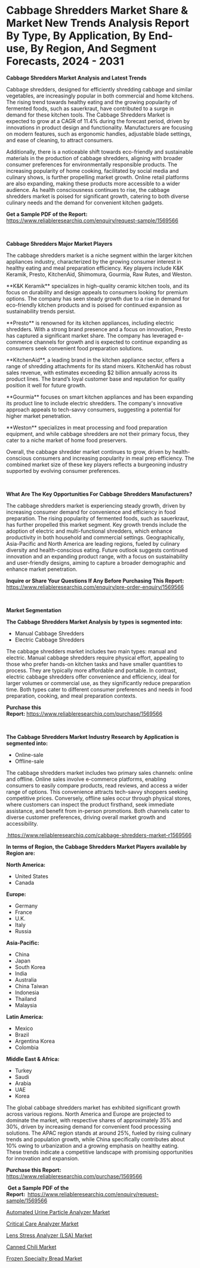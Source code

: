 <p><h1>Cabbage Shredders Market Share & Market New Trends Analysis Report By Type, By Application, By End-use, By Region, And Segment Forecasts, 2024 - 2031</h1></p><p><strong>Cabbage Shredders Market Analysis and Latest Trends</strong></p>
<p><p>Cabbage shredders, designed for efficiently shredding cabbage and similar vegetables, are increasingly popular in both commercial and home kitchens. The rising trend towards healthy eating and the growing popularity of fermented foods, such as sauerkraut, have contributed to a surge in demand for these kitchen tools. The Cabbage Shredders Market is expected to grow at a CAGR of 11.4% during the forecast period, driven by innovations in product design and functionality. Manufacturers are focusing on modern features, such as ergonomic handles, adjustable blade settings, and ease of cleaning, to attract consumers.</p><p>Additionally, there is a noticeable shift towards eco-friendly and sustainable materials in the production of cabbage shredders, aligning with broader consumer preferences for environmentally responsible products. The increasing popularity of home cooking, facilitated by social media and culinary shows, is further propelling market growth. Online retail platforms are also expanding, making these products more accessible to a wider audience. As health consciousness continues to rise, the cabbage shredders market is poised for significant growth, catering to both diverse culinary needs and the demand for convenient kitchen gadgets.</p></p>
<p><strong>Get a Sample PDF of the Report:&nbsp;</strong> <a href="https://www.reliableresearchiq.com/enquiry/request-sample/1569566?utm_campaign=114&utm_medium=2&utm_source=Github&utm_content=ia&utm_term=14102024&utm_id=cabbage-shredders">https://www.reliableresearchiq.com/enquiry/request-sample/1569566</a></p>
<p>&nbsp;</p>
<p><strong>Cabbage Shredders Major Market Players</strong></p>
<p><p>The cabbage shredders market is a niche segment within the larger kitchen appliances industry, characterized by the growing consumer interest in healthy eating and meal preparation efficiency. Key players include K&K Keramik, Presto, KitchenAid, Shimomura, Gourmia, Raw Rutes, and Weston. </p><p>**K&K Keramik** specializes in high-quality ceramic kitchen tools, and its focus on durability and design appeals to consumers looking for premium options. The company has seen steady growth due to a rise in demand for eco-friendly kitchen products and is poised for continued expansion as sustainability trends persist.</p><p>**Presto** is renowned for its kitchen appliances, including electric shredders. With a strong brand presence and a focus on innovation, Presto has captured a significant market share. The company has leveraged e-commerce channels for growth and is expected to continue expanding as consumers seek convenient food preparation solutions.</p><p>**KitchenAid**, a leading brand in the kitchen appliance sector, offers a range of shredding attachments for its stand mixers. KitchenAid has robust sales revenue, with estimates exceeding $2 billion annually across its product lines. The brand’s loyal customer base and reputation for quality position it well for future growth.</p><p>**Gourmia** focuses on smart kitchen appliances and has been expanding its product line to include electric shredders. The company's innovative approach appeals to tech-savvy consumers, suggesting a potential for higher market penetration.</p><p>**Weston** specializes in meat processing and food preparation equipment, and while cabbage shredders are not their primary focus, they cater to a niche market of home food preservers. </p><p>Overall, the cabbage shredder market continues to grow, driven by health-conscious consumers and increasing popularity in meal prep efficiency. The combined market size of these key players reflects a burgeoning industry supported by evolving consumer preferences.</p></p>
<p>&nbsp;</p>
<p><strong>What Are The Key Opportunities For Cabbage Shredders Manufacturers?</strong></p>
<p><p>The cabbage shredders market is experiencing steady growth, driven by increasing consumer demand for convenience and efficiency in food preparation. The rising popularity of fermented foods, such as sauerkraut, has further propelled this market segment. Key growth trends include the adoption of electric and multi-functional shredders, which enhance productivity in both household and commercial settings. Geographically, Asia-Pacific and North America are leading regions, fueled by culinary diversity and health-conscious eating. Future outlook suggests continued innovation and an expanding product range, with a focus on sustainability and user-friendly designs, aiming to capture a broader demographic and enhance market penetration.</p></p>
<p><strong>Inquire or Share Your Questions If Any Before Purchasing This Report:</strong> <a href="https://www.reliableresearchiq.com/enquiry/pre-order-enquiry/1569566?utm_campaign=114&utm_medium=2&utm_source=Github&utm_content=ia&utm_term=14102024&utm_id=cabbage-shredders">https://www.reliableresearchiq.com/enquiry/pre-order-enquiry/1569566</a></p>
<p>&nbsp;</p>
<p><strong>Market Segmentation</strong></p>
<p><strong>The Cabbage Shredders Market Analysis by types is segmented into:</strong></p>
<p><ul><li>Manual Cabbage Shredders</li><li>Electric Cabbage Shredders</li></ul></p>
<p><p>The cabbage shredders market includes two main types: manual and electric. Manual cabbage shredders require physical effort, appealing to those who prefer hands-on kitchen tasks and have smaller quantities to process. They are typically more affordable and portable. In contrast, electric cabbage shredders offer convenience and efficiency, ideal for larger volumes or commercial use, as they significantly reduce preparation time. Both types cater to different consumer preferences and needs in food preparation, cooking, and meal preparation contexts.</p></p>
<p><strong>Purchase this Report:&nbsp;</strong><a href="https://www.reliableresearchiq.com/purchase/1569566?utm_campaign=114&utm_medium=2&utm_source=Github&utm_content=ia&utm_term=14102024&utm_id=cabbage-shredders">https://www.reliableresearchiq.com/purchase/1569566</a></p>
<p>&nbsp;</p>
<p><strong>The Cabbage Shredders Market Industry Research by Application is segmented into:</strong></p>
<p><ul><li>Online-sale</li><li>Offline-sale</li></ul></p>
<p><p>The cabbage shredders market includes two primary sales channels: online and offline. Online sales involve e-commerce platforms, enabling consumers to easily compare products, read reviews, and access a wider range of options. This convenience attracts tech-savvy shoppers seeking competitive prices. Conversely, offline sales occur through physical stores, where customers can inspect the product firsthand, seek immediate assistance, and benefit from in-person promotions. Both channels cater to diverse customer preferences, driving overall market growth and accessibility.</p></p>
<p><a href="https://www.reliableresearchiq.com/cabbage-shredders-market-r1569566?utm_campaign=114&utm_medium=2&utm_source=Github&utm_content=ia&utm_term=14102024&utm_id=cabbage-shredders">&nbsp;https://www.reliableresearchiq.com/cabbage-shredders-market-r1569566</a></p>
<p><strong>In terms of Region, the Cabbage Shredders Market Players available by Region are:</strong></p>
<p>
    <p> <strong> North America: </strong>
        <ul>
            <li>United States</li>
            <li>Canada</li>
        </ul>
        </p> 
    <p> <strong> Europe: </strong>
        <ul>
            <li>Germany</li>
            <li>France</li>
            <li>U.K.</li>
            <li>Italy</li>
            <li>Russia</li>
        </ul>
        </p> 
    <p> <strong> Asia-Pacific: </strong>
        <ul>
            <li>China</li>
            <li>Japan</li>
            <li>South Korea</li>
            <li>India</li>
            <li>Australia</li>
            <li>China Taiwan</li>
            <li>Indonesia</li>
            <li>Thailand</li>
            <li>Malaysia</li>
        </ul>
        </p> 
    <p> <strong> Latin America: </strong>
        <ul>
            <li>Mexico</li>
            <li>Brazil</li>
            <li>Argentina Korea</li>
            <li>Colombia</li>
        </ul>
        </p> 
    <p> <strong> Middle East & Africa: </strong>
        <ul>
            <li>Turkey</li>
            <li>Saudi</li>
            <li>Arabia</li>
            <li>UAE</li>
            <li>Korea</li>
        </ul>
    </p>
    </p>
<p><p>The global cabbage shredders market has exhibited significant growth across various regions. North America and Europe are projected to dominate the market, with respective shares of approximately 35% and 30%, driven by increasing demand for convenient food processing solutions. The APAC region stands at around 25%, fueled by rising culinary trends and population growth, while China specifically contributes about 10% owing to urbanization and a growing emphasis on healthy eating. These trends indicate a competitive landscape with promising opportunities for innovation and expansion.</p></p>
<p><strong>Purchase this Report: </strong><a href="https://www.reliableresearchiq.com/purchase/1569566?utm_campaign=114&utm_medium=2&utm_source=Github&utm_content=ia&utm_term=14102024&utm_id=cabbage-shredders">https://www.reliableresearchiq.com/purchase/1569566</a></p>
<p>&nbsp;<strong>Get a Sample PDF of the Report:&nbsp;&nbsp;</strong><a href="https://www.reliableresearchiq.com/enquiry/request-sample/1569566?utm_campaign=114&utm_medium=2&utm_source=Github&utm_content=ia&utm_term=14102024&utm_id=cabbage-shredders">https://www.reliableresearchiq.com/enquiry/request-sample/1569566</a></p>
<p><strong></strong></p>
<p><p><a href="https://www.linkedin.com/pulse/global-automated-urine-particle-analyzer-market-opportunities-atcof?trk=public_post_embed_feed-article-content&utm_campaign=114&utm_medium=2&utm_source=Github&utm_content=ia&utm_term=14102024&utm_id=cabbage-shredders">Automated Urine Particle Analyzer Market</a></p><p><a href="https://www.linkedin.com/pulse/critical-care-analyzer-market-global-regional-analysis-c9zrc?trk=public_post_embed_feed-article-content&utm_campaign=114&utm_medium=2&utm_source=Github&utm_content=ia&utm_term=14102024&utm_id=cabbage-shredders">Critical Care Analyzer Market</a></p><p><a href="https://www.linkedin.com/pulse/emerging-trends-lens-stress-analyzer-lsa-market-global-outlook-vmasf?trk=public_post_embed_feed-article-content&utm_campaign=114&utm_medium=2&utm_source=Github&utm_content=ia&utm_term=14102024&utm_id=cabbage-shredders">Lens Stress Analyzer (LSA) Market</a></p><p><a href="https://github.com/LoretaDushku585/Market-Research-Report-List-1/blob/main/canned-chili-market.md?utm_campaign=114&utm_medium=2&utm_source=Github&utm_content=ia&utm_term=14102024&utm_id=cabbage-shredders">Canned Chili Market</a></p><p><a href="https://github.com/OrlandoHBarks/Market-Research-Report-List-1/blob/main/frozen-specialty-bread-market.md?utm_campaign=114&utm_medium=2&utm_source=Github&utm_content=ia&utm_term=14102024&utm_id=cabbage-shredders">Frozen Specialty Bread Market</a></p></p>
